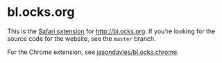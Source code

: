 # bl.ocks.org

This is the [Safari sxtension](http://extensions.apple.com/) for
<http://bl.ocks.org>. If you're looking for the source code for the website,
see the `master` branch.

For the Chrome extension, see
[jasondavies/bl.ocks.chrome](/jasondavies/bl.ocks.chrome).

